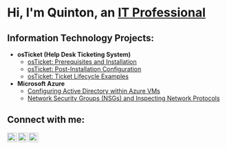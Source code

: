 <h1>Hi, I'm Quinton, an <a href="https://linkedin.com/in/JaneDoe">IT Professional</a></h1>

<h2> Information Technology Projects:</h2>

- <b>osTicket (Help Desk Ticketing System)</b>
  - [osTicket: Prerequisites and Installation](https://github.com/qhdixon/osticket-prereqs)
  - [osTicket: Post-Installation Configuration](https://github.com/qhdixon/post-installation-)
  - [osTicket: Ticket Lifecycle Examples](https://github.com/qhdixon/ticket-lifecycle)
- <b>Microsoft Azure</b>
  - [Configuring Active Directory within Azure VMs](https://github.com/qhdixon/configure-ad)
  - [Network Security Groups (NSGs) and Inspecting Network Protocols](https://github.com/qhdixon/azure-network-protocols)

<h2>Connect with me:</h2>

[<img align="left" alt="Josh | Twitter" width="22px" src="https://cdn.jsdelivr.net/npm/simple-icons@v3/icons/twitter.svg" />][twitter]
[<img align="left" alt="Josh | LinkedIn" width="22px" src="https://cdn.jsdelivr.net/npm/simple-icons@v3/icons/linkedin.svg" />][linkedin]
[<img align="left" alt="Josh | Instagram" width="22px" src="https://cdn.jsdelivr.net/npm/simple-icons@v3/icons/instagram.svg" />][instagram]

[twitter]: https://twitter.com/Jane
[instagram]: https://www.instagram.com/Jane
[linkedin]: https://linkedin.com/in/Jane
